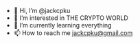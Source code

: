 - 👋 Hi, I’m @jackcpku
- 👀 I’m interested in THE CRYPTO WORLD
- 🌱 I’m currently learning everything
- 📫 How to reach me jackcpku@gmail.com

<!---
jackcpku/jackcpku is a ✨ special ✨ repository because its `README.md` (this file) appears on your GitHub profile.
You can click the Preview link to take a look at your changes.
--->
